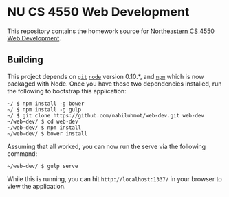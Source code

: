# NU CS 4550 Web Development

This repository contains the homework source for [Northeastern CS 4550 Web Development](http://www.ccs.neu.edu/teaching/web/).

## Building

This project depends on [`git`](http://git-scm.com/) [`node`](http://nodejs.org/) version 0.10.*, and [`npm`](https://www.npmjs.com/) which is now packaged with Node.
Once you have those two dependencies installed, run the following to bootstrap this application:

```shell
~/ $ npm install -g bower
~/ $ npm install -g gulp
~/ $ git clone https://github.com/nahiluhmot/web-dev.git web-dev
~/web-dev/ $ cd web-dev
~/web-dev/ $ npm install
~/web-dev/ $ bower install
```

Assuming that all worked, you can now run the serve via the following command:

```shell
~/web-dev/ $ gulp serve
```

While this is running, you can hit `http://localhost:1337/` in your browser to view the application.
